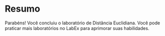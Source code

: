 # Resumo

Parabéns! Você concluiu o laboratório de Distância Euclidiana. Você pode praticar mais laboratórios no LabEx para aprimorar suas habilidades.
